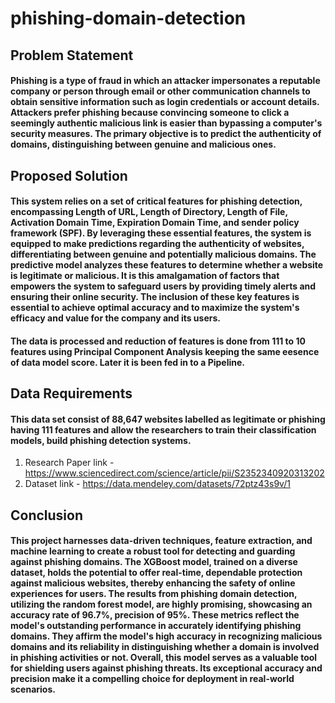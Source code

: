 # phishing-domain-detection
## Problem Statement
#### Phishing is a type of fraud in which an attacker impersonates a reputable company or person through email or other communication channels to obtain sensitive information such as login credentials or account details. Attackers prefer phishing because convincing someone to click a seemingly authentic malicious link is easier than bypassing a computer's security measures. The primary objective is to predict the authenticity of domains, distinguishing between genuine and malicious ones.

## Proposed Solution
#### This system relies on a set of critical features for phishing detection, encompassing Length of URL, Length of Directory, Length of File, Activation Domain Time, Expiration Domain Time, and sender policy framework (SPF). By leveraging these essential features, the system is equipped to make predictions regarding the authenticity of websites, differentiating between genuine and potentially malicious domains. The predictive model analyzes these features to determine whether a website is legitimate or malicious. It is this amalgamation of factors that empowers the system to safeguard users by providing timely alerts and ensuring their online security. The inclusion of these key features is essential to achieve optimal accuracy and to maximize the system's efficacy and value for the company and its users.

#### The data is processed and reduction of features is done from 111 to 10 features using Principal Component Analysis keeping the same eesence of data model score. Later it is been fed in to a Pipeline.

## Data Requirements
#### This data set consist of 88,647 websites labelled as legitimate or phishing having 111 features and allow the researchers to train their classification models, build phishing detection systems.
1. Research Paper link - https://www.sciencedirect.com/science/article/pii/S2352340920313202
2. Dataset link - https://data.mendeley.com/datasets/72ptz43s9v/1

## Conclusion
#### This project harnesses data-driven techniques, feature extraction, and machine learning to create a robust tool for detecting and guarding against phishing domains. The XGBoost model, trained on a diverse dataset, holds the potential to offer real-time, dependable protection against malicious websites, thereby enhancing the safety of online experiences for users. The results from phishing domain detection, utilizing the random forest model, are highly promising, showcasing an accuracy rate of 96.7%, precision of 95%. These metrics reflect the model's outstanding performance in accurately identifying phishing domains. They affirm the model's high accuracy in recognizing malicious domains and its reliability in distinguishing whether a domain is involved in phishing activities or not. Overall, this model serves as a valuable tool for shielding users against phishing threats. Its exceptional accuracy and precision make it a compelling choice for deployment in real-world scenarios. 
